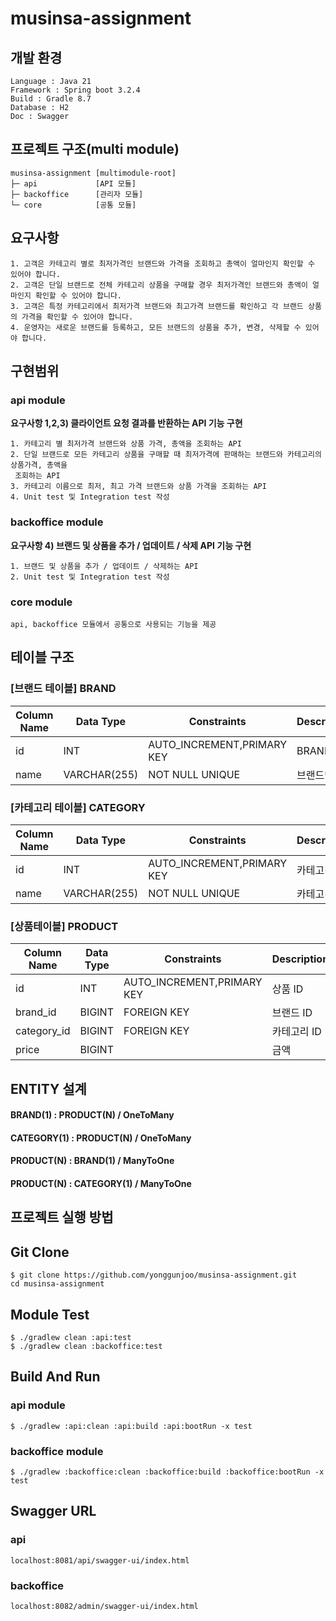 # musinsa-assignment

## 개발 환경

```
Language : Java 21
Framework : Spring boot 3.2.4
Build : Gradle 8.7
Database : H2
Doc : Swagger
```

## 프로젝트 구조(multi module)

```
musinsa-assignment [multimodule-root]
├─ api             [API 모듈]
├─ backoffice      [관리자 모듈]
└─ core            [공통 모듈]
```
## 요구사항
```
1. 고객은 카테고리 별로 최저가격인 브랜드와 가격을 조회하고 총액이 얼마인지 확인할 수 있어야 합니다.
2. 고객은 단일 브랜드로 전체 카테고리 상품을 구매할 경우 최저가격인 브랜드와 총액이 얼마인지 확인할 수 있어야 합니다.
3. 고객은 특정 카테고리에서 최저가격 브랜드와 최고가격 브랜드를 확인하고 각 브랜드 상품의 가격을 확인할 수 있어야 합니다.
4. 운영자는 새로운 브랜드를 등록하고, 모든 브랜드의 상품을 추가, 변경, 삭제할 수 있어야 합니다.
```

## 구현범위

### api module

<b> 요구사항 1,2,3) 클라이언트 요청 결과를 반환하는 API 기능 구현</b> <br/>

```
1. 카테고리 별 최저가격 브랜드와 상품 가격, 총액을 조회하는 API
2. 단일 브랜드로 모든 카테고리 상품을 구매할 때 최저가격에 판매하는 브랜드와 카테고리의 상품가격, 총액을
 조회하는 API
3. 카테고리 이름으로 최저, 최고 가격 브랜드와 상품 가격을 조회하는 API
4. Unit test 및 Integration test 작성
```

### backoffice module

<b> 요구사항 4) 브랜드 및 상품을 추가 / 업데이트 / 삭제 API 기능 구현</b> <br/>

```
1. 브랜드 및 상품을 추가 / 업데이트 / 삭제하는 API
2. Unit test 및 Integration test 작성
```

### core module

```
api, backoffice 모듈에서 공통으로 사용되는 기능을 제공
```
## 테이블 구조

### [브랜드 테이블] BRAND

| Column Name | Data Type    | Constraints                | Description |
|-------------|--------------|----------------------------|-------------|
| id          | INT          | AUTO_INCREMENT,PRIMARY KEY | BRAND ID    |
| name        | VARCHAR(255) | NOT NULL UNIQUE            | 브랜드명        |

### [카테고리 테이블] CATEGORY

| Column Name | Data Type    | Constraints                | Description |
|-------------|--------------|----------------------------|-------------|
| id          | INT          | AUTO_INCREMENT,PRIMARY KEY | 카테고리 ID     |
| name        | VARCHAR(255) | NOT NULL UNIQUE            | 카테고리명       |

### [상품테이블] PRODUCT

| Column Name | Data Type | Constraints                | Description |
|-------------|-----------|----------------------------|-------------|
| id          | INT       | AUTO_INCREMENT,PRIMARY KEY | 상품 ID       |
| brand_id    | BIGINT    | FOREIGN KEY                | 브랜드 ID      |
| category_id | BIGINT    | FOREIGN KEY                | 카테고리 ID     |
| price       | BIGINT    |                            | 금액          |

## ENTITY 설계
#### BRAND(1) : PRODUCT(N) / OneToMany
#### CATEGORY(1) : PRODUCT(N) / OneToMany
#### PRODUCT(N) : BRAND(1) / ManyToOne
#### PRODUCT(N) : CATEGORY(1) / ManyToOne

## 프로젝트 실행 방법

<h2>Git Clone</h2>

```
$ git clone https://github.com/yonggunjoo/musinsa-assignment.git
cd musinsa-assignment
```
## Module Test
```
$ ./gradlew clean :api:test  
$ ./gradlew clean :backoffice:test  
```

## Build And Run

### api module
```
$ ./gradlew :api:clean :api:build :api:bootRun -x test 
```

### backoffice module
```
$ ./gradlew :backoffice:clean :backoffice:build :backoffice:bootRun -x test
```

## Swagger URL
### api
```
localhost:8081/api/swagger-ui/index.html
```
### backoffice
```
localhost:8082/admin/swagger-ui/index.html
```
